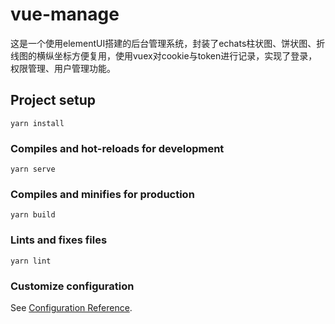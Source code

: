 # vue-manage
这是一个使用elementUI搭建的后台管理系统，封装了echats柱状图、饼状图、折线图的横纵坐标方便复用，使用vuex对cookie与token进行记录，实现了登录，权限管理、用户管理功能。

## Project setup
```
yarn install
```

### Compiles and hot-reloads for development
```
yarn serve
```

### Compiles and minifies for production
```
yarn build
```

### Lints and fixes files
```
yarn lint
```

### Customize configuration
See [Configuration Reference](https://cli.vuejs.org/config/).
